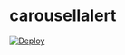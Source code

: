 # carousellalert

[![Deploy](https://www.herokucdn.com/deploy/button.svg)](https://heroku.com/deploy?template=https://github.com/mightycarousell/test2)

